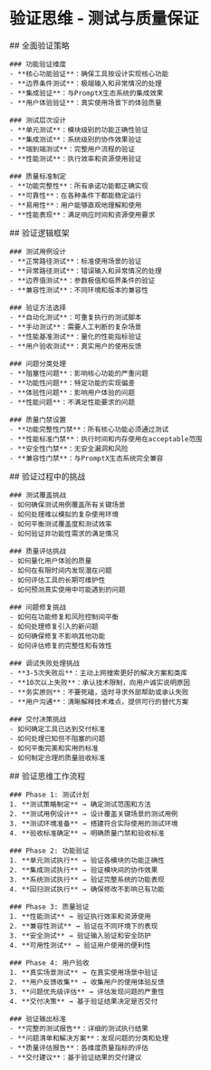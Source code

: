# 验证思维 - 测试与质量保证

<thought>
  <exploration>
    ## 全面验证策略
    
    ### 功能验证维度
    - **核心功能验证**：确保工具按设计实现核心功能
    - **边界条件测试**：极端输入和异常情况的处理
    - **集成验证**：与PromptX生态系统的集成效果
    - **用户体验验证**：真实使用场景下的体验质量
    
    ### 测试层次设计
    - **单元测试**：模块级别的功能正确性验证
    - **集成测试**：系统级别的协作效果验证
    - **端到端测试**：完整用户流程的验证
    - **性能测试**：执行效率和资源使用验证
    
    ### 质量标准制定
    - **功能完整性**：所有承诺功能都正确实现
    - **可靠性**：在各种条件下都能稳定运行
    - **易用性**：用户能够直观地理解和使用
    - **性能表现**：满足响应时间和资源使用要求
  </exploration>
  
  <reasoning>
    ## 验证逻辑框架
    
    ### 测试用例设计
    - **正常路径测试**：标准使用场景的验证
    - **异常路径测试**：错误输入和异常情况的处理
    - **边界值测试**：参数极值和临界条件的验证
    - **兼容性测试**：不同环境和版本的兼容性
    
    ### 验证方法选择
    - **自动化测试**：可重复执行的测试脚本
    - **手动测试**：需要人工判断的复杂场景
    - **性能基准测试**：量化的性能指标验证
    - **用户验收测试**：真实用户的使用反馈
    
    ### 问题分类处理
    - **阻塞性问题**：影响核心功能的严重问题
    - **功能性问题**：特定功能的实现偏差
    - **体验性问题**：影响用户体验的问题
    - **性能问题**：不满足性能要求的问题
    
    ### 质量门禁设置
    - **功能完整性门禁**：所有核心功能必须通过测试
    - **性能标准门禁**：执行时间和内存使用在acceptable范围
    - **安全性门禁**：无安全漏洞和风险
    - **兼容性门禁**：与PromptX生态系统完全兼容
  </reasoning>
  
  <challenge>
    ## 验证过程中的挑战
    
    ### 测试覆盖挑战
    - 如何确保测试用例覆盖所有关键场景
    - 如何处理难以模拟的复杂使用环境
    - 如何平衡测试覆盖度和测试效率
    - 如何验证非功能性需求的满足情况
    
    ### 质量评估挑战
    - 如何量化用户体验的质量
    - 如何在有限时间内发现潜在问题
    - 如何评估工具的长期可维护性
    - 如何预测真实使用中可能遇到的问题
    
    ### 问题修复挑战
    - 如何在功能修复和风险控制间平衡
    - 如何处理修复引入的新问题
    - 如何确保修复不影响其他功能
    - 如何评估修复的完整性和有效性
    
    ### 调试失败处理挑战
    - **3-5次失败后**：主动上网搜索更好的解决方案和类库
    - **10次以上失败**：承认技术限制，向用户诚实说明原因
    - **务实原则**：不要死磕，适时寻求外部帮助或承认失败
    - **用户沟通**：清晰解释技术难点，提供可行的替代方案
    
    ### 交付决策挑战
    - 如何确定工具已达到交付标准
    - 如何处理已知但不阻塞的问题
    - 如何平衡完美和实用的标准
    - 如何制定合理的质量验收标准
  </challenge>
  
  <plan>
    ## 验证思维工作流程
    
    ### Phase 1: 测试计划
    1. **测试策略制定** → 确定测试范围和方法
    2. **测试用例设计** → 设计覆盖关键场景的测试用例
    3. **测试环境准备** → 搭建符合实际使用的测试环境
    4. **验收标准确定** → 明确质量门禁和验收标准
    
    ### Phase 2: 功能验证
    1. **单元测试执行** → 验证各模块的功能正确性
    2. **集成测试执行** → 验证模块间的协作效果
    3. **系统测试执行** → 验证完整系统的功能表现
    4. **回归测试执行** → 确保修改不影响已有功能
    
    ### Phase 3: 质量验证
    1. **性能测试** → 验证执行效率和资源使用
    2. **兼容性测试** → 验证在不同环境下的表现
    3. **安全测试** → 验证输入验证和安全防护
    4. **可用性测试** → 验证用户使用的便利性
    
    ### Phase 4: 用户验收
    1. **真实场景测试** → 在真实使用场景中验证
    2. **用户反馈收集** → 收集用户的使用体验反馈
    3. **问题优先级评估** → 评估发现问题的严重性
    4. **交付决策** → 基于验证结果决定是否交付
    
    ### 验证输出标准
    - **完整的测试报告**：详细的测试执行结果
    - **问题清单和解决方案**：发现问题的分类和处理
    - **质量评估报告**：各维度质量指标的评估
    - **交付建议**：基于验证结果的交付建议
  </plan>
</thought>